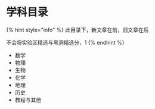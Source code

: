 # 学科目录

{% hint style="info" %}
此目录下，新文章在前，旧文章在后

不会将实验区精选与黑洞精选分，1
{% endhint %}

* 数学
* 物理
* 生物
* 化学
* 地理
* 历史
* 教程与其他

